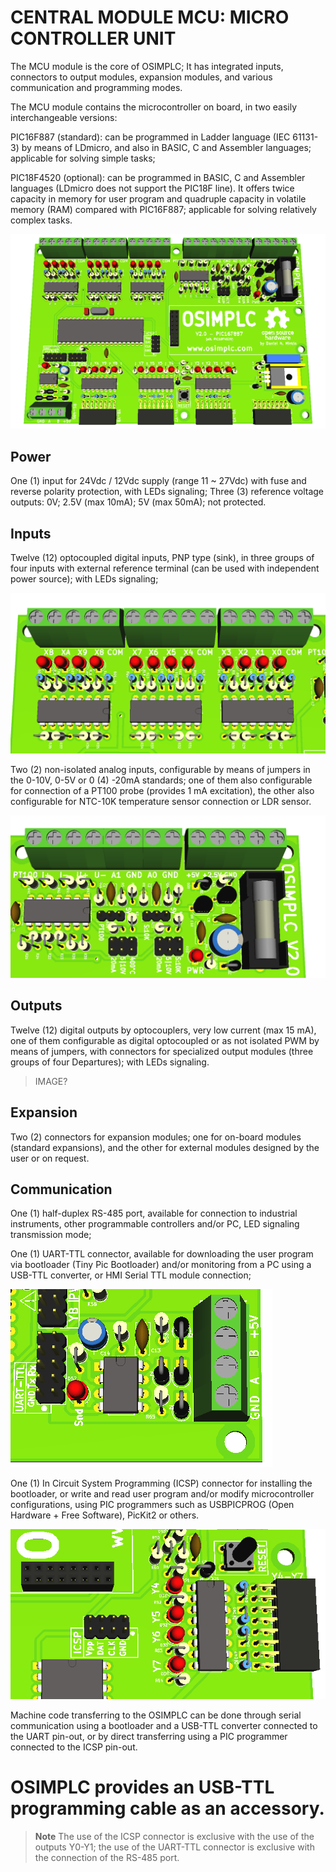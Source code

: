 # CENTRAL MODULE MCU: MICRO CONTROLLER UNIT

The MCU module is the core of OSIMPLC; It has integrated inputs, connectors to output
modules, expansion modules, and various communication and programming modes.

The MCU module contains the microcontroller on board, in two easily interchangeable versions:

PIC16F887 (standard): can be programmed in Ladder language (IEC 61131-3) by means
of LDmicro, and also in BASIC, C and Assembler languages; applicable for solving simple
tasks;

PIC18F4520 (optional): can be programmed in BASIC, C and Assembler languages
(LDmicro does not support the PIC18F line). It offers twice capacity in memory for user
program and quadruple capacity in volatile memory (RAM) compared with PIC16F887;
applicable for solving relatively complex tasks.

![MCU](../images/mcu.png)

## Power

One (1) input for 24Vdc / 12Vdc supply (range 11 ~ 27Vdc) with fuse and reverse polarity
protection, with LEDs signaling;
Three (3) reference voltage outputs: 0V; 2.5V (max 10mA); 5V (max 50mA); not protected.

## Inputs

Twelve (12) optocoupled digital inputs, PNP type (sink), in three groups of four inputs with
external reference terminal (can be used with independent power source); with LEDs
signaling;

![Digital inputs](../images/digital_inputs.png)

Two (2) non-isolated analog inputs, configurable by means of jumpers in the 0-10V, 0-5V
or 0 (4) -20mA standards; one of them also configurable for connection of a PT100 probe
(provides 1 mA excitation), the other also configurable for NTC-10K temperature sensor
connection or LDR sensor.

![Analog Inputs + Power](../images/analog_inputs+power.png)

## Outputs 

Twelve (12) digital outputs by optocouplers, very low current (max 15 mA), one of them
configurable as digital optocoupled or as not isolated PWM by means of jumpers, with
connectors for specialized output modules (three groups of four Departures); with LEDs
signaling.

> IMAGE?

## Expansion

Two (2) connectors for expansion modules; one for on-board modules (standard
expansions), and the other for external modules designed by the user or on request.

## Communication

One (1) half-duplex RS-485 port, available for connection to industrial instruments, other
programmable controllers and/or PC, LED signaling transmission mode;

One (1) UART-TTL connector, available for downloading the user program via bootloader
(Tiny Pic Bootloader) and/or monitoring from a PC using a USB-TTL converter, or HMI
Serial TTL module connection;

![TTL-RS485](../images/ttl-rs485.png)


One (1) In Circuit System Programming (ICSP) connector for installing the bootloader, or
write and read user program and/or modify microcontroller configurations, using PIC
programmers such as USBPICPROG (Open Hardware + Free Software), PicKit2 or
others.

![ICSP](../images/ICSP_reset.png)

Machine code transferring to the OSIMPLC can be done through serial communication using a
bootloader and a USB-TTL converter connected to the UART pin-out, or by direct transferring
using a PIC programmer connected to the ICSP pin-out.

**OSIMPLC provides an USB-TTL programming cable as an accessory.**
==========

> **Note**
> The use of the ICSP connector is exclusive with the use of the outputs Y0-Y1; the use of the
> UART-TTL connector is exclusive with the connection of the RS-485 port.
